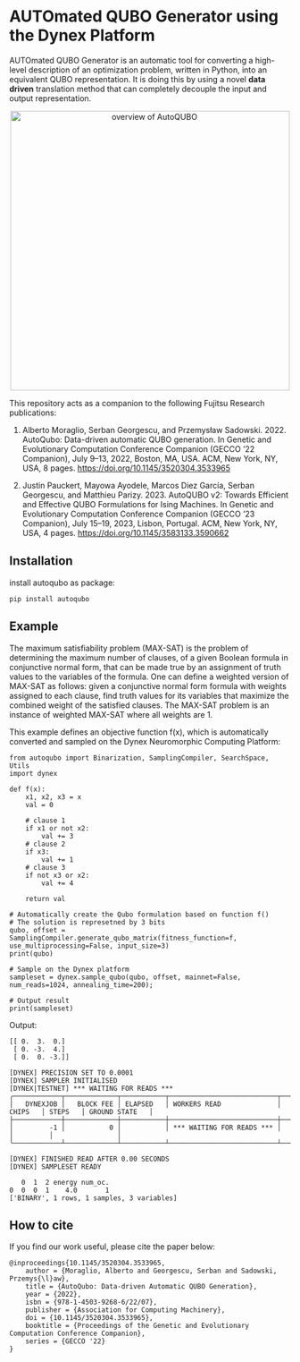 #  AUTOmated QUBO Generator using the Dynex Platform

 AUTOmated QUBO Generator is an automatic tool for converting a high-level description
of an optimization problem, written in Python, into an equivalent QUBO representation.
It is doing this by using a novel **data driven** translation method that
can completely decouple the input and output representation.

<p align="center">
<img src="./doc/auto_qubo.png" alt= "overview of AutoQUBO" width="500" >
</p>


This repository acts as a companion to the following Fujitsu Research publications:

1. Alberto Moraglio, Serban Georgescu, and Przemysław Sadowski. 2022. AutoQubo: Data-driven automatic QUBO generation. In Genetic and Evolutionary Computation Conference Companion (GECCO ’22 Companion), July 9–13, 2022, Boston, MA, USA. ACM, New York, NY, USA, 8 pages. https://doi.org/10.1145/3520304.3533965

2. Justin Pauckert, Mayowa Ayodele, Marcos Diez García, Serban Georgescu, and Matthieu Parizy. 2023. AutoQUBO v2: Towards Efficient and Effective QUBO Formulations for Ising Machines. In Genetic and Evolutionary Computation Conference Companion (GECCO ’23 Companion), July 15–19, 2023, Lisbon, Portugal. ACM, New York, NY, USA, 4 pages. https://doi.org/10.1145/3583133.3590662

Installation
------------

install autoqubo as package:
```
pip install autoqubo
```

Example
-------
The maximum satisfiability problem (MAX-SAT) is the problem of determining the maximum number of clauses, of a given Boolean formula in conjunctive normal form, that can be made true by an assignment of truth values to the variables of the formula. One can define a weighted version of MAX-SAT as follows: given a conjunctive normal form formula with weights assigned to each clause, find truth values for its variables that maximize the combined weight of the satisfied clauses. The MAX-SAT problem is an instance of weighted MAX-SAT where all weights are 1. 

This example defines an objective function f(x), which is automatically converted and sampled on the Dynex Neuromorphic Computing Platform:
```
from autoqubo import Binarization, SamplingCompiler, SearchSpace, Utils
import dynex

def f(x):
    x1, x2, x3 = x
    val = 0

    # clause 1
    if x1 or not x2:
        val += 3
    # clause 2
    if x3:
        val += 1
    # clause 3
    if not x3 or x2:
        val += 4

    return val

# Automatically create the Qubo formulation based on function f()
# The solution is represetned by 3 bits
qubo, offset = SamplingCompiler.generate_qubo_matrix(fitness_function=f, use_multiprocessing=False, input_size=3)
print(qubo)

# Sample on the Dynex platform
sampleset = dynex.sample_qubo(qubo, offset, mainnet=False, num_reads=1024, annealing_time=200);

# Output result
print(sampleset)
```

Output:
```
[[ 0.  3.  0.]
 [ 0. -3.  4.]
 [ 0.  0. -3.]]

[DYNEX] PRECISION SET TO 0.0001
[DYNEX] SAMPLER INITIALISED
[DYNEX|TESTNET] *** WAITING FOR READS ***
╭────────────┬─────────────┬───────────┬───────────────────────────┬─────────┬─────────┬────────────────╮
│   DYNEXJOB │   BLOCK FEE │ ELAPSED   │ WORKERS READ              │ CHIPS   │ STEPS   │ GROUND STATE   │
├────────────┼─────────────┼───────────┼───────────────────────────┼─────────┼─────────┼────────────────┤
│         -1 │           0 │           │ *** WAITING FOR READS *** │         │         │                │
╰────────────┴─────────────┴───────────┴───────────────────────────┴─────────┴─────────┴────────────────╯

[DYNEX] FINISHED READ AFTER 0.00 SECONDS
[DYNEX] SAMPLESET READY

   0  1  2 energy num_oc.
0  0  0  1    4.0       1
['BINARY', 1 rows, 1 samples, 3 variables]
```

How to cite
-----------
If you find our work useful, please cite the paper below:

```
@inproceedings{10.1145/3520304.3533965,
    author = {Moraglio, Alberto and Georgescu, Serban and Sadowski, Przemys{\l}aw},
    title = {AutoQubo: Data-driven Automatic QUBO Generation},
    year = {2022},
    isbn = {978-1-4503-9268-6/22/07},
    publisher = {Association for Computing Machinery},
    doi = {10.1145/3520304.3533965},
    booktitle = {Proceedings of the Genetic and Evolutionary Computation Conference Companion},
    series = {GECCO '22} 
}
```




